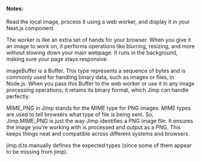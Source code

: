 #### Notes:

Read the local image, process it using a web worker, and display it in your Next.js component.

The worker is like an extra set of hands for your browser. When you give it an image to work on, it performs operations like blurring, resizing, and more without slowing down your main webpage. It runs in the background, making sure your page stays responsive.

imageBuffer is a Buffer. This type represents a sequence of bytes and is commonly used for handling binary data, such as images or files, in Node.js. When you pass this Buffer to the web worker or use it in any image processing operations, it retains its binary format, which Jimp can handle perfectly.

MIME_PNG in Jimp stands for the MIME type for PNG images. MIME types are used to tell browsers what type of file is being sent. So, Jimp.MIME_PNG is just the way Jimp identifies a PNG image file. It ensures the image you’re working with is processed and output as a PNG. This keeps things neat and compatible across different systems and browsers.

jimp.d.ts manually defines the expected types (since some of them appear to be missing from jimp).

